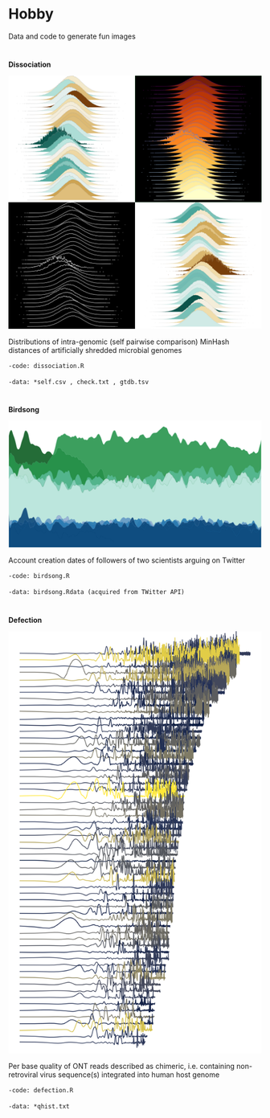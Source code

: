 # Hobby

Data and code to generate fun images

#

**Dissociation**

![Dissociation image](dissociation_datcode/Dissociation_mlt.png)

Distributions of intra-genomic (self pairwise comparison) MinHash distances of artificially shredded microbial genomes

    -code: dissociation.R

    -data: *self.csv , check.txt , gtdb.tsv

#

**Birdsong**

![Birdsong image](birdsong_datcode/Birdsong.png)
 
Account creation dates of followers of two scientists arguing on Twitter

    -code: birdsong.R

    -data: birdsong.Rdata (acquired from TWitter API)

#

**Defection**

![Defection image](defection_datcode/Defection.png)
 
Per base quality of ONT reads described as chimeric, i.e. containing non-retroviral virus sequence(s) integrated into human host genome

    -code: defection.R

    -data: *qhist.txt
